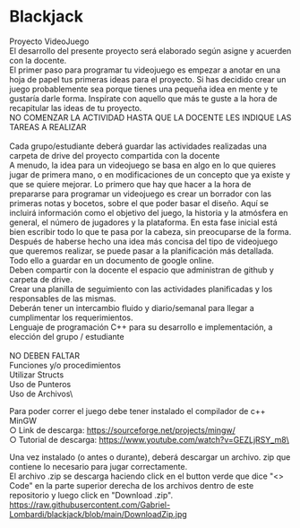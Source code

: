 # Blackjack
Proyecto VideoJuego\
  El desarrollo del presente proyecto será elaborado según asigne y acuerden con la docente.\
  El primer paso para programar tu videojuego es empezar a anotar en una hoja de papel tus primeras ideas para el proyecto. Si has decidido crear un juego probablemente sea porque tienes una pequeña idea en mente y te gustaría darle forma. Inspírate con aquello que más te guste a la hora de recapitular las ideas de tu proyecto.\
  NO COMENZAR LA ACTIVIDAD HASTA QUE LA DOCENTE LES INDIQUE LAS TAREAS A REALIZAR\
  \
  Cada grupo/estudiante deberá guardar las actividades realizadas una carpeta de drive del proyecto compartida con la docente\
  A menudo, la idea para un videojuego se basa en algo en lo que quieres jugar de primera mano, o en modificaciones de un concepto que ya existe y que se quiere mejorar. Lo primero que hay que hacer a la hora de prepararse para programar un videojuego es crear un borrador con las primeras notas y bocetos, sobre el que poder basar el diseño. Aquí se incluirá información como el objetivo del juego, la historia y la atmósfera en general, el número de jugadores y la plataforma. En esta fase inicial está bien escribir todo lo que te pasa por la cabeza, sin preocuparse de la forma. Después de haberse hecho una idea más concisa del tipo de videojuego que queremos realizar, se puede pasar a la planificación más detallada. Todo ello a guardar en un documento de google online.\
  Deben compartir con la docente el espacio que administran de github y carpeta de drive.\
  Crear una planilla de seguimiento con las actividades planificadas y los responsables de las mismas.\
  Deberán tener un intercambio fluido y diario/semanal para llegar a cumplimentar los requerimientos.\
  Lenguaje de programación C++ para su desarrollo e implementación, a elección del grupo / estudiante\
  \
  NO DEBEN FALTAR \
    Funciones y/o procedimientos\
    Utilizar Structs\
    Uso de Punteros\
    Uso de Archivos\



Para poder correr el juego debe tener instalado el compilador de c++ MinGW\
○ Link de descarga: https://sourceforge.net/projects/mingw/ \
○ Tutorial de descarga: https://www.youtube.com/watch?v=GEZLjRSY_m8\

Una vez instalado (o antes o durante), deberá descargar un archivo. zip que contiene lo necesario para jugar correctamente. \
El archivo .zip se descarga haciendo click en el button verde que dice "<> Code" en la parte superior derecha de los archivos dentro de este repositorio y luego click en "Download .zip". \
https://raw.githubusercontent.com/Gabriel-Lombardi/blackjack/blob/main/DownloadZip.jpg
